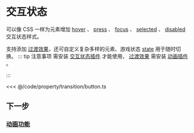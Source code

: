 <script setup>
import Case from '/component/Case.vue'
</script>

# 交互状态

可以像 CSS 一样为元素增加 [hover](/reference/property/state/hover) 、 [press](/reference/property/state/press) 、 [focus](/reference/property/state/focus) 、 [selected](/reference/property/state/selected) 、 [disabled](/reference/property/state/disabled) 交互状态样式。

支持添加 [过渡效果](/reference/property/transition.md)，还可自定义复杂多样的元素、游戏状态 [state](/reference/property/state/state) 用于随时切换。
::: tip 注意事项
需安装 [交互状态插件](/plugin/in/state/) 才能使用， [过渡效果](/reference/property/transition.md) 需安装 [动画插件](/plugin/in/animate/) 。

:::

<case name="Transition" editor=false></case>

<<< @/code/property/transition/button.ts

## 下一步

### [动画功能](/guide/plugin/animate)
